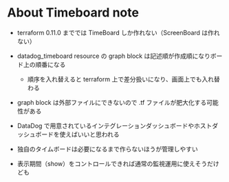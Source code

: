 # About Timeboard note

* terraform 0.11.0 まででは TimeBoard しか作れない（ScreenBoard は作れない）
* datadog_timeboard resource の graph block は記述順が作成順になりボード上の順番になる

    * 順序を入れ替えると terraform 上で差分扱いになり、画面上でも入れ替わる

* graph block は外部ファイルにできないので .tf ファイルが肥大化する可能性がある
* DataDog で用意されているインテグレーションダッシュボードやホストダッシュボードを使えばいいと思われる
* 独自のタイムボードは必要になるまで作らないほうが管理しやすい
* 表示期間（show）をコントロールできれば通常の監視運用に使えそうだけども

